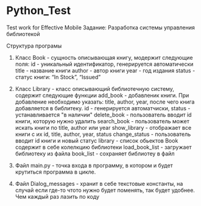 # Python_Test
Test work for  Effective Mobile
Задание: Разработка системы управления библиотекой

Структура програмы
1. Класс Book  - сущность описывающая книгу, модержит следующие поля:
               id - уникальный идентификатор, генерируется автоматически
               title - название книги
               author - автор книги
               year - год издания
               status - статус книги: “In Stock”, “Issued”
2. Класс Library - класс описывающий библиотечную систему, содержит следующие функции
               add_book - добавленик книги. При добавление необходимо указать: title,
                          author, year, после чего книга
                          добавляется в библитеку. id - генерируется автоматчиски, 
                          status - устанавливается "в наличии"
               delete_book - пользователь вводит id книги, которую нужно удалить
               search_book - пользователь может искать книги по title, author или year
               show_library - отображает все книги с их id, title, author, year, status
               change_status - пользователь вводит id книги и новый статус
               library - список обьектов Book содержит в себе колелкцию библиотеки
               load_book_list - загружает библиотеку из файла
               book_list - сохраняет библиотеу в файл
3. Файл main.py - точка входа в программу, в котором и будет крутиться программа в цикле.

4. Файл Dialog_messages  -  хранит в себе текстовые константы, на случай если где-то 
                           чтото нужно будет поменять, так будет удобнее. 
                            Чем каждый раз лазить по коду

